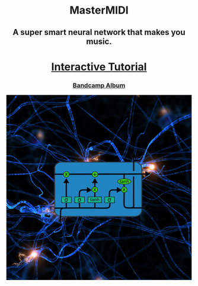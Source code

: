 <h1 align="center">MasterMIDI</h1>
<h2 align="center">A super smart neural network that makes you music.</h2>

<a href="https://bit.ly/neuralpianotutorial"><h1 align="center">Interactive Tutorial</h1></a>

<a href="https://bit.ly/neuralpiano"><h3 align="center">Bandcamp Album</h3></a>
<a href="https://bit.ly/neuralpiano"><p align="center"><img src="https://github.com/nimaid/MasterMIDI/raw/master/album.png" width=500px /></p></a>

